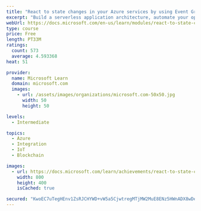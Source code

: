 ```yaml
---
title: "React to state changes in your Azure services by using Event Grid"
excerpt: "Build a serverless application architecture, automate your operations, and integrate applications by handling Azure events with Event Grid."
webUrl: https://docs.microsoft.com/en-us/learn/modules/react-to-state-changes-using-event-grid/
type: course
price: Free
length: PT33M
ratings:
  count: 573
  average: 4.593368
heat: 51

provider:
  name: Microsoft Learn
  domain: microsoft.com
  images:
    - url: /assets/images/organizations/microsoft.com-50x50.jpg
      width: 50
      height: 50

levels:
  - Intermediate

topics:
  - Azure
  - Integration
  - IoT
  - Blockchain

images:
  - url: https://docs.microsoft.com/learn/achievements/react-to-state-changes-using-event-grid-social.png
    width: 800
    height: 400
    isCached: true

secured: "KwoEC7uTegHEnv1ZsRJCHYWD+vW5a5CjwtregMTjMW2MuE8ENz5HWnADX8wDeDr3K2ZgYntUTT110kF0pBMm4V3eUxwSLnxwd2n0txjR8rlQp2NrIcgp7yvjfljsXXi+szpLwvG+X06iWDtUVNNgUuS17nzSXbMUK3IuO+J922fdoLacY/BM14uC4eFrdI6WR9lk804dH9NYDvWCViStU0Zk1AtqMr/yxLJiTNLnchlLtEMUM6VZH8pcd7M6rgzRr1Oc6QFYSRVpJIgjASCL7Xtmtt2wrWfGQ3j3T1O8Ac2f4ualcyFRqPbHtxcOqOfyUrNdCQEpsLgna7o4HDVv4USyOymaen3+sTWHSHtdzJkYN3SpaEsKO485YB+qNPvy4Um5SHVdKhLsx0+clTz7HIE3aGHrb8vScQDzdP5yZVk=;G8nY63VvVjQODYf1I+iYRA=="
---
```


